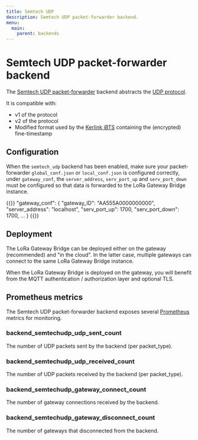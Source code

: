 ```yaml
---
title: Semtech UDP
description: Semtech UDP packet-forwarder backend.
menu:
  main:
    parent: backends
---
```


# Semtech UDP packet-forwarder backend

The [Semtech UDP packet-forwarder](https://github.com/lora-net/packet_forwarder)
backend abstracts the [UDP protocol](https://github.com/Lora-net/packet_forwarder/blob/master/PROTOCOL.TXT).

It is compatible with:

* v1 of the protocol
* v2 of the protocol
* Modified format used by the [Kerlink iBTS](https://www.kerlink.com/product/wirnet-ibts/)
  containing the (encrypted) fine-timestamp

## Configuration

When the `semtech_udp` backend has been enabled, make sure your packet-forwarder
`global_conf.json` or `local_conf.json` is configured correctly, under `gateway_conf`,
the `server_address`, `serv_port_up` and `serv_port_down` must be configured so
that data is forwarded to the LoRa Gateway Bridge instance.

{{<highlight text>}}
"gateway_conf": {
	"gateway_ID": "AA555A0000000000",
	"server_address": "localhost",
	"serv_port_up": 1700,
	"serv_port_down": 1700,
	...
}
{{</highlight>}}

## Deployment

The LoRa Gateway Bridge can be deployed either on the gateway (recommended)
and "in the cloud". In the latter case, multiple gateways can connect to the
same LoRa Gateway Bridge instance.

When the LoRa Gateway Bridge is deployed on the gateway, you will benefit from
the MQTT authentication / authorization layer and optional TLS.

## Prometheus metrics

The Semtech UDP packet-forwarder backend exposes several [Prometheus](https://prometheus.io/)
metrics for monitoring.

### backend_semtechudp_udp_sent_count

The number of UDP packets sent by the backend (per packet_type).


### backend_semtechudp_udp_received_count

The number of UDP packets received by the backend (per packet_type).

### backend_semtechudp_gateway_connect_count

The number of gateway connections received by the backend.

### backend_semtechudp_gateway_disconnect_count

The number of gateways that disconnected from the backend.
